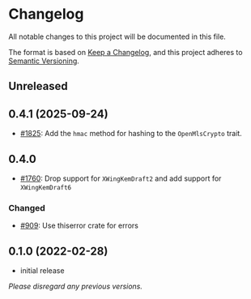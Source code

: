 # Changelog

All notable changes to this project will be documented in this file.

The format is based on [Keep a Changelog](https://keepachangelog.com/en/1.0.0/),
and this project adheres to [Semantic Versioning](https://semver.org/spec/v2.0.0.html).

## Unreleased

## 0.4.1 (2025-09-24)

- [#1825](https://github.com/openmls/openmls/pull/1825): Add the `hmac` method for hashing to the `OpenMlsCrypto` trait.

## 0.4.0

- [#1760](https://github.com/openmls/openmls/pull/1760): Drop support for `XWingKemDraft2` and add support for `XWingKemDraft6`

### Changed

- [#909](https://github.com/openmls/openmls/pull/909): Use thiserror crate for errors

## 0.1.0 (2022-02-28)

- initial release

*Please disregard any previous versions.*
